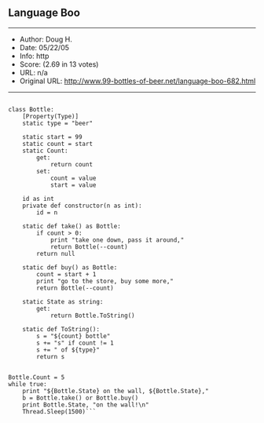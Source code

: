 
## Language Boo ##
---
- Author: Doug H.
- Date: 05/22/05
- Info: http
- Score:  (2.69 in 13 votes)
- URL: n/a
- Original URL: http://www.99-bottles-of-beer.net/language-boo-682.html
---

```import System.Threading

class Bottle:
	[Property(Type)]
	static type = "beer"
	
	static start = 99
	static count = start
	static Count:
		get:
			return count
		set:
			count = value
			start = value
			
	id as int
	private def constructor(n as int):
		id = n
	
	static def take() as Bottle:
		if count > 0:
			print "take one down, pass it around,"
			return Bottle(--count)
		return null
		
	static def buy() as Bottle:
		count = start + 1
		print "go to the store, buy some more,"
		return Bottle(--count)
	
	static State as string:
		get:
			return Bottle.ToString()
			
	static def ToString():
		s = "${count} bottle"
		s += "s" if count != 1
		s += " of ${type}"
		return s


Bottle.Count = 5
while true:
	print "${Bottle.State} on the wall, ${Bottle.State},"
	b = Bottle.take() or Bottle.buy()
	print Bottle.State, "on the wall!\n"
	Thread.Sleep(1500)```